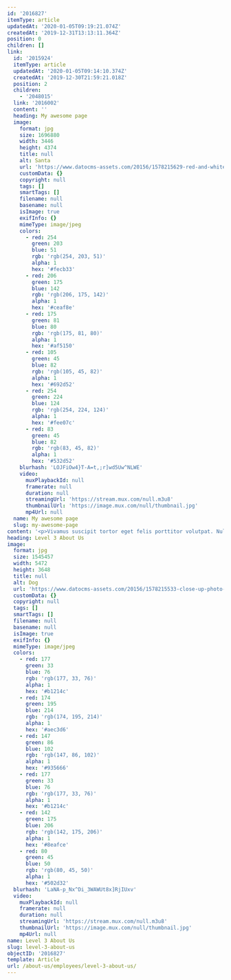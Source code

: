 ```yaml
---
id: '2016827'
itemType: article
updatedAt: '2020-01-05T09:19:21.074Z'
createdAt: '2019-12-31T13:13:11.364Z'
position: 0
children: []
link:
  id: '2015924'
  itemType: article
  updatedAt: '2020-01-05T09:14:10.374Z'
  createdAt: '2019-12-30T21:59:21.018Z'
  position: 2
  children:
    - '2048015'
  link: '2016002'
  content: ''
  heading: My awesome page
  image:
    format: jpg
    size: 1696880
    width: 3446
    height: 4374
    title: null
    alt: Santa
    url: 'https://www.datocms-assets.com/20156/1578215629-red-and-white-ceramic-santa-claus-figurine-728461.jpg'
    customData: {}
    copyright: null
    tags: []
    smartTags: []
    filename: null
    basename: null
    isImage: true
    exifInfo: {}
    mimeType: image/jpeg
    colors:
      - red: 254
        green: 203
        blue: 51
        rgb: 'rgb(254, 203, 51)'
        alpha: 1
        hex: '#fecb33'
      - red: 206
        green: 175
        blue: 142
        rgb: 'rgb(206, 175, 142)'
        alpha: 1
        hex: '#ceaf8e'
      - red: 175
        green: 81
        blue: 80
        rgb: 'rgb(175, 81, 80)'
        alpha: 1
        hex: '#af5150'
      - red: 105
        green: 45
        blue: 82
        rgb: 'rgb(105, 45, 82)'
        alpha: 1
        hex: '#692d52'
      - red: 254
        green: 224
        blue: 124
        rgb: 'rgb(254, 224, 124)'
        alpha: 1
        hex: '#fee07c'
      - red: 83
        green: 45
        blue: 82
        rgb: 'rgb(83, 45, 82)'
        alpha: 1
        hex: '#532d52'
    blurhash: 'LOJFiOw4}T-A=t,;r]wd5Uw^NLWE'
    video:
      muxPlaybackId: null
      framerate: null
      duration: null
      streamingUrl: 'https://stream.mux.com/null.m3u8'
      thumbnailUrl: 'https://image.mux.com/null/thumbnail.jpg'
      mp4Url: null
  name: My awesome page
  slug: my-awesome-page
content: '<p>Vivamus suscipit tortor eget felis porttitor volutpat. Nulla porttitor accumsan tincidunt. Mauris blandit aliquet elit, eget tincidunt nibh pulvinar a. Proin eget tortor risus.</p><p>Curabitur arcu erat, accumsan id imperdiet et, porttitor at sem. Curabitur arcu erat, accumsan id imperdiet et, porttitor at sem. Sed porttitor lectus nibh. Cras ultricies ligula sed magna dictum porta.</p>'
heading: Level 3 About Us
image:
  format: jpg
  size: 1545457
  width: 5472
  height: 3648
  title: null
  alt: Dog
  url: 'https://www.datocms-assets.com/20156/1578215533-close-up-photo-of-dog-wearing-sunglasses-1629781.jpg'
  customData: {}
  copyright: null
  tags: []
  smartTags: []
  filename: null
  basename: null
  isImage: true
  exifInfo: {}
  mimeType: image/jpeg
  colors:
    - red: 177
      green: 33
      blue: 76
      rgb: 'rgb(177, 33, 76)'
      alpha: 1
      hex: '#b1214c'
    - red: 174
      green: 195
      blue: 214
      rgb: 'rgb(174, 195, 214)'
      alpha: 1
      hex: '#aec3d6'
    - red: 147
      green: 86
      blue: 102
      rgb: 'rgb(147, 86, 102)'
      alpha: 1
      hex: '#935666'
    - red: 177
      green: 33
      blue: 76
      rgb: 'rgb(177, 33, 76)'
      alpha: 1
      hex: '#b1214c'
    - red: 142
      green: 175
      blue: 206
      rgb: 'rgb(142, 175, 206)'
      alpha: 1
      hex: '#8eafce'
    - red: 80
      green: 45
      blue: 50
      rgb: 'rgb(80, 45, 50)'
      alpha: 1
      hex: '#502d32'
  blurhash: 'LaNA-p_Nx^Di_3WAWUt8x]RjIUxv'
  video:
    muxPlaybackId: null
    framerate: null
    duration: null
    streamingUrl: 'https://stream.mux.com/null.m3u8'
    thumbnailUrl: 'https://image.mux.com/null/thumbnail.jpg'
    mp4Url: null
name: Level 3 About Us
slug: level-3-about-us
objectID: '2016827'
template: Article
url: /about-us/employees/level-3-about-us/
---
```


